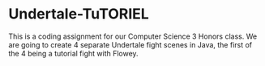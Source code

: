 # Undertale-TuTORIEL
This is a coding assignment for our Computer Science 3 Honors class.  We are going to create 4 separate Undertale fight scenes in Java, the first of the 4 being a tutorial fight with Flowey.


